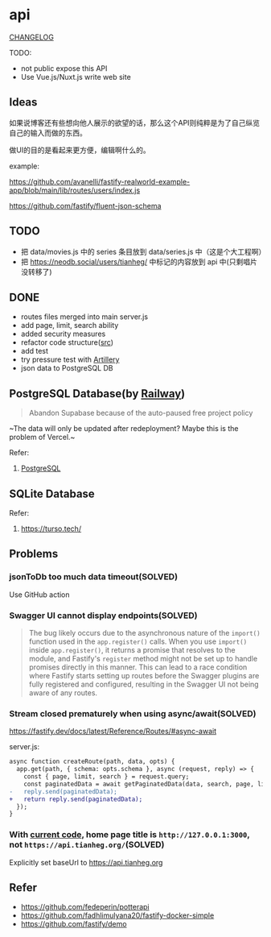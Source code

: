 # api

[CHANGELOG](./CHANGELOG.md)

TODO:

- not public expose this API
- Use Vue.js/Nuxt.js write web site

## Ideas

如果说博客还有些想向他人展示的欲望的话，那么这个API则纯粹是为了自己纵览自己的输入而做的东西。

做UI的目的是看起来更方便，编辑啊什么的。

example:

https://github.com/avanelli/fastify-realworld-example-app/blob/main/lib/routes/users/index.js

https://github.com/fastify/fluent-json-schema

## TODO

- 把 data/movies.js 中的 series 条目放到 data/series.js 中（这是个大工程啊）
- 把 https://neodb.social/users/tianheg/ 中标记的内容放到 api 中(只剩唱片没转移了)

## DONE

- routes files merged into main server.js
- add page, limit, search ability
- added security measures
- refactor code structure([src](https://github.com/tianheg/api/tree/2b12cb2e3c382428a2af11761c52b9baa478a8c2))
- add test
- try pressure test with [Artillery](https://www.artillery.io/docs)
- json data to PostgreSQL DB

## PostgreSQL Database(by [Railway](https://railway.app/))

> Abandon Supabase because of the auto-paused free project policy

~The data will only be updated after redeployment? Maybe this is the problem of Vercel.~

Refer:

1. [PostgreSQL](https://www.postgresql.org/)

## SQLite Database

Refer:

1. https://turso.tech/

## Problems

### jsonToDb too much data timeout(SOLVED)

Use GitHub action

### Swagger UI cannot display endpoints(SOLVED)

> The bug likely occurs due to the asynchronous nature of the `import()` function used in the `app.register()` calls. When you use `import()` inside `app.register()`, it returns a promise that resolves to the module, and Fastify's `register` method might not be set up to handle promises directly in this manner. This can lead to a race condition where Fastify starts setting up routes before the Swagger plugins are fully registered and configured, resulting in the Swagger UI not being aware of any routes.

### Stream closed prematurely when using async/await(SOLVED)

https://fastify.dev/docs/latest/Reference/Routes/#async-await

server.js:

```diff
async function createRoute(path, data, opts) {
  app.get(path, { schema: opts.schema }, async (request, reply) => {
    const { page, limit, search } = request.query;
    const paginatedData = await getPaginatedData(data, search, page, limit);
-   reply.send(paginatedData);
+   return reply.send(paginatedData);
  });
}
```

### With [current code](https://github.com/tianheg/api/tree/51d185ab530c624d54e812d304a910c1f2e55376), home page title is `http://127.0.0.1:3000`, not `https://api.tianheg.org/`(SOLVED)

Explicitly set baseUrl to https://api.tianheg.org

## Refer

- https://github.com/fedeperin/potterapi
- https://github.com/fadhlimulyana20/fastify-docker-simple
- https://github.com/fastify/demo
